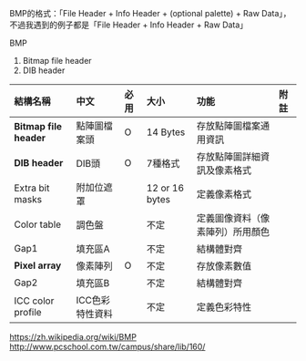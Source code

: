 BMP的格式：「File Header + Info Header + (optional palette) + Raw Data」，不過我遇到的例子都是「File Header + Info Header + Raw Data」  

BMP   
1.  Bitmap file header
2.  DIB header

| 結構名稱 | 中文 | 必用 | 大小 | 功能 |附註|
| :--     | :-- | :-- | :-- | :-- | :-- |
| **Bitmap file header** | 點陣圖檔案頭    | O | 14 Bytes | 存放點陣圖檔案通用資訊 |  |
| **DIB header**         | DIB頭          | O | 7種格式 | 存放點陣圖詳細資訊及像素格式 |  |
| Extra bit masks        | 附加位遮罩      |   | 12 or 16 bytes | 定義像素格式 |  |
| Color table            | 調色盤          |   | 不定 | 定義圖像資料（像素陣列）所用顏色 |  |
| Gap1                   | 填充區A         |   | 不定 | 結構體對齊 |  |
| **Pixel array**        | 像素陣列        | O | 不定 | 存放像素數值 |  |
| Gap2                   | 填充區B         |   | 不定 | 結構體對齊 |  |
| ICC color profile      | ICC色彩特性資料 |   | 不定 | 定義色彩特性 |  |  


https://zh.wikipedia.org/wiki/BMP  
http://www.pcschool.com.tw/campus/share/lib/160/  

